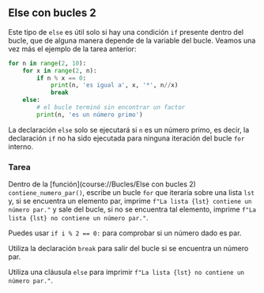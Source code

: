 ## Else con bucles 2

Este tipo de `else` es útil solo si hay una condición `if` presente dentro del bucle, que de alguna manera depende de la variable del bucle.
Veamos una vez más el ejemplo de la tarea anterior:

```python
for n in range(2, 10):
    for x in range(2, n):
        if n % x == 0:
            print(n, 'es igual a', x, '*', n//x)
            break
    else:
        # el bucle terminó sin encontrar un factor
        print(n, 'es un número primo')
```

La declaración `else` solo se ejecutará si `n` es un número primo, es decir, la declaración `if` no ha sido ejecutada para ninguna iteración del
bucle `for` interno.

### Tarea
Dentro de la [función](course://Bucles/Else con bucles 2) `contiene_numero_par()`, escribe un bucle `for` que iteraría sobre una lista `lst` y, si se encuentra un elemento par,
imprime `f"La lista {lst} contiene un número par."` y sale del bucle, si no se encuentra tal elemento, imprime `f"La lista {lst} no contiene un número par."`. 

<div class="hint">

Puedes usar `if i % 2 == 0:` para comprobar si un número dado es par.
</div>

<div class="hint">

Utiliza la declaración `break` para salir del bucle si se encuentra un número par.
</div>

<div class="hint">

Utiliza una cláusula `else` para imprimir `f"La lista {lst} no contiene un número par."`.
</div>